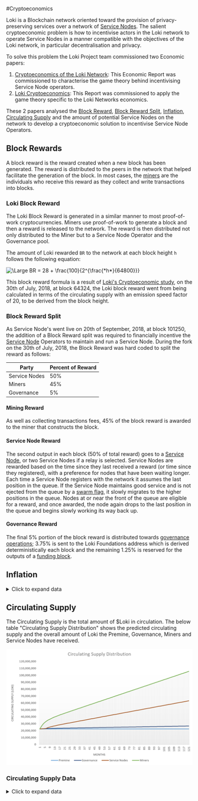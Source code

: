 #Cryptoeconomics

Loki is a Blockchain network oriented toward the provision of privacy-preserving services over a network of [Service Nodes](../ServiceNodes/SNOverview.md). The salient cryptoeconomic problem is how to incentivise actors in the Loki network to operate Service Nodes in a manner compatible with the objectives of the Loki network, in particular decentralisation and privacy.

To solve this problem the Loki Project team commissioned two Economic papers:

1. [Cryptoeconomics of the Loki Network](https://loki.network/wp-content/uploads/2018/08/CryptoEconomicsOfTheLokiNetworkHistoric.pdf): This Economic Report was commissioned to characterise the game theory behind incentivising Service Node operators. 
2. [Loki Cryptoeconomics](https://loki.network/wp-content/uploads/2018/08/LokiCryptoeconomicHistoric.pdf): This Report was commissioned to apply the game theory specific to the Loki Networks economics.

These 2 papers analysed the [Block Reward](#block-reward), [Block Reward Split](#block-reward-split), [Inflation](#inflation), [Circulating Supply](#circulating-supply) and the amount of potential Service Nodes on the network to develop a cryptoeconomic solution to incentivise Service Node Operators.

## Block Rewards

A block reward is the reward created when a new block has been generated. The reward is distributed to the peers in the network that helped facilitate the generation of the block. In most cases, the [miners](../Mining/MiningOverview.md) are the individuals who receive this reward as they collect and write transactions into blocks. 

### Loki Block Reward
The Loki Block Reward is generated in a similar manner to most proof-of-work cryptocurrencies. Miners use proof-of-work to generate a block and then a reward is released to the network. The reward is then distributed not only distributed to the Miner but to a Service Node Operator and the Governance pool.

The amount of Loki rewarded `BR` to the network at each block height `h` follows the following equation:

<img src="https://latex.codecogs.com/svg.latex?\Large&space;BR = 28 + \frac{100}{2^{(\frac{h}{64800})}}" title="\Large BR = 28 + \frac{100}{2^{\frac{*h*}{64800}}}" />

This block reward formula is a result of [Loki's Cryptoeconomic study](https://loki.network/wp-content/uploads/2018/08/LokiCryptoeconomicHistoric.pdf), on the 30th of July, 2018, at block 64324, the Loki block reward went from being calculated in terms of the circulating supply with an emission speed factor of 20, to be derived from the block height.

### Block Reward Split

As Service Node's went live on 20th of September, 2018, at block 101250, the addition of a Block Reward split was required to financially incentive the [Service Node](../ServiceNodes/SNOverview.md) Operators to maintain and run a Service Node. During the fork on the 30th of July, 2018, the Block Reward was hard coded to split the reward as follows:


|Party|Percent of Reward|
|------|-------|
|Service Nodes|50%|
|Miners|45%|
|Governance|5%|

#### Mining Reward
As well as collecting transactions fees, 45% of the block reward is awarded to the miner that constructs the block.

#### Service Node Reward
The second output in each block (50% of total reward) goes to a [Service Node](../ServiceNodes/SNOverview.md), or two Service Nodes if a relay is selected. Service Nodes are rewarded based on the time since they last received a reward (or time since they registered), with a preference for nodes that have been waiting longer. Each time a Service Node registers with the network it assumes the last position in the queue. If the Service Node maintains good service and is not ejected from the queue by a [swarm flag](../Advanced/SwarmFlagging.md), it slowly migrates to the higher positions in the queue. Nodes at or near the front of the queue are eligible for a reward, and once awarded, the node again drops to the last position in the queue and begins slowly working its way back up.

#### Governance Reward
The final 5% portion of the block reward is distributed towards [governance operations](../Governance/Governance.md);  3.75% is sent to the Loki Foundations address which is derived deterministically each block and the remaining 1.25% is reserved for the outputs of a [funding block](../Governance/LokiFundingSystem.md).

## Inflation
<details>
  <summary>Click to expand data</summary>

| Year | BH      | Circulating supply | Inflation |
|------|---------|--------------------|-----------|
| 0    | 0       | 22500000           | 77.12%    |
| 1    | 262800  | 39852116.29        | 19.79%    |
| 2    | 525600  | 47738927.03        | 15.48%    |
| 3    | 788400  | 55129105.11        | 13.35%    |
| 4    | 1051200 | 62489416.22        | 11.78%    |
| 5    | 1314000 | 69847931.15        | 10.53%    |
| 6    | 1576800 | 77206338.06        | 9.53%     |
| 7    | 1839600 | 84564738.47        | 8.70%     |
| 8    | 2102400 | 91923138.5         | 8.00%     |
| 9    | 2365200 | 99281538.5         | 7.41%     |
| 10   | 2628000 | 106639938.5        | 6.90%     |
| 11   | 2890800 | 113998338.5        | 6.45%     |
| 12   | 3153600 | 121356738.5        | 6.06%     |
| 13   | 3416400 | 128715138.5        | 5.72%     |
| 14   | 3679200 | 136073538.5        | 5.41%     |
| 15   | 3942000 | 143431938.5        | 5.13%     |

</details>


## Circulating Supply
The Circulating Supply is the total amount of $Loki in circulation. The below table "Circulating Supply Distribution" shows the predicted circulating supply and the overall amount of Loki the Premine, Governance, Miners and Service Nodes have received.

![Circulating Supply](../assets/CirculatingSupply.PNG)
 
### Circulating Supply Data
<details>
  <summary>Click to expand data</summary>

| Months | BH      | Circulating supply | Premine  | Governance | Miners      | Service Nodes |
|--------|---------|--------------------|----------|------------|-------------|---------------|
| 0      | 0       | 22500000           | 22500000 |            |             |               |
| 1      | 21600   | 25124173.21        | 22500000 | 131208.66  | 2492964.552 |               |
| 2      | 43200   | 27695047.09        | 22500000 | 259752.35  | 4935294.732 |               |
| 3      | 64800   | 30195981.57        | 22500000 | 384799.08  | 7311182.49  |               |
| 4      | 86400   | 31765098.95        | 22500000 | 463254.95  | 8801843.998 |               |
| 5      | 108000  | 33135278.15        | 22500000 | 531763.91  | 9898775.969 | 204738.28     |
| 6      | 129600  | 34347560.03        | 22500000 | 592378.00  | 10444302.82 | 810879.22     |
| 7      | 151200  | 35434518.72        | 22500000 | 646725.94  | 10933434.22 | 1354358.56    |
| 8      | 172800  | 36422008.33        | 22500000 | 696100.42  | 11377804.55 | 1848103.36    |
| 9      | 194400  | 37330549.27        | 22500000 | 741527.46  | 11786647.97 | 2302373.83    |
| 10     | 216000  | 38176428.61        | 22500000 | 783821.43  | 12167293.67 | 2725313.51    |
| 11     | 237600  | 38972573.41        | 22500000 | 823628.67  | 12525558.84 | 3123385.91    |
| 12     | 259200  | 39729243.88        | 22500000 | 861462.19  | 12866060.55 | 3501721.14    |
| 13     | 280800  | 40454583.56        | 22500000 | 897729.18  | 13192463.4  | 3864390.98    |
| 14     | 302400  | 41155055.96        | 22500000 | 932752.80  | 13507675.98 | 4214627.18    |
| 15     | 324000  | 41835791.19        | 22500000 | 966789.56  | 13814006.84 | 4554994.80    |
| 16     | 345600  | 42500861.03        | 22500000 | 1000043.05 | 14113288.26 | 4887529.71    |
| 17     | 367200  | 43153497.23        | 22500000 | 1032674.86 | 14406974.55 | 5213847.82    |
| 18     | 388800  | 43796264.85        | 22500000 | 1064813.24 | 14696219.98 | 5535231.62    |
| 19     | 410400  | 44431199.76        | 22500000 | 1096559.99 | 14981940.69 | 5852699.08    |
| 20     | 432000  | 45059917.87        | 22500000 | 1127995.89 | 15264863.84 | 6167058.13    |
| 21     | 453600  | 45683701.67        | 22500000 | 1159185.08 | 15545566.55 | 6478950.04    |
| 22     | 475200  | 46303569.13        | 22500000 | 1190178.46 | 15824506.91 | 6788883.77    |
| 23     | 496800  | 46920328.18        | 22500000 | 1221016.41 | 16102048.48 | 7097263.29    |
| 24     | 518400  | 47534620.09        | 22500000 | 1251731.00 | 16378479.84 | 7404409.24    |
| 25     | 540000  | 48146953.82        | 22500000 | 1282347.69 | 16654030.02 | 7710576.11    |
| 26     | 561600  | 48757733.34        | 22500000 | 1312886.67 | 16928880.8  | 8015965.87    |
| 27     | 583200  | 49367279.29        | 22500000 | 1343363.96 | 17203176.48 | 8320738.85    |
| 28     | 604800  | 49975846.16        | 22500000 | 1373792.31 | 17477031.57 | 8625022.28    |
| 29     | 626400  | 50583635.92        | 22500000 | 1404181.80 | 17750536.96 | 8928917.16    |
| 30     | 648000  | 51190808.9         | 22500000 | 1434540.44 | 18023764.8  | 9232503.65    |
| 31     | 669600  | 51797492.33        | 22500000 | 1464874.62 | 18296772.35 | 9535845.37    |
| 32     | 691200  | 52403787.21        | 22500000 | 1495189.36 | 18569605.04 | 9838992.81    |
| 33     | 712800  | 53009773.7         | 22500000 | 1525488.68 | 18842298.96 | 10141986.05   |
| 34     | 734400  | 53615515.42        | 22500000 | 1555775.77 | 19114882.74 | 10444856.91   |
| 35     | 756000  | 54221062.86        | 22500000 | 1586053.14 | 19387379.08 | 10747630.63   |
| 36     | 777600  | 54826456.1         | 22500000 | 1616322.81 | 19659806.04 | 11050327.25   |
| 37     | 799200  | 55431726.96        | 22500000 | 1646586.35 | 19932177.93 | 11352962.68   |
| 38     | 820800  | 56036900.68        | 22500000 | 1676845.03 | 20204506.1  | 11655549.54   |
| 39     | 842400  | 56641997.3         | 22500000 | 1707099.87 | 20476799.58 | 11958097.85   |
| 40     | 864000  | 57247032.73        | 22500000 | 1737351.64 | 20749065.53 | 12260615.57   |
| 41     | 885600  | 57852019.59        | 22500000 | 1767600.98 | 21021309.61 | 12563109.00   |
| 42     | 907200  | 58456967.9         | 22500000 | 1797848.40 | 21293536.35 | 12865583.15   |
| 43     | 928800  | 59061885.62        | 22500000 | 1828094.28 | 21565749.33 | 13168042.01   |
| 44     | 950400  | 59666779.05        | 22500000 | 1858338.95 | 21837951.37 | 13470488.72   |
| 45     | 972000  | 60271653.2         | 22500000 | 1888582.66 | 22110144.74 | 13772925.80   |
| 46     | 993600  | 60876512.06        | 22500000 | 1918825.60 | 22382331.23 | 14075355.23   |
| 47     | 1015200 | 61481358.77        | 22500000 | 1949067.94 | 22654512.25 | 14377778.59   |
| 48     | 1036800 | 62086195.85        | 22500000 | 1979309.79 | 22926688.93 | 14680197.13   |
| 49     | 1058400 | 62691025.28        | 22500000 | 2009551.26 | 23198862.18 | 14982611.84   |
| 50     | 1080000 | 63295848.64        | 22500000 | 2039792.43 | 23471032.69 | 15285023.52   |
| 51     | 1101600 | 63900667.18        | 22500000 | 2070033.36 | 23743201.03 | 15587432.79   |
| 52     | 1123200 | 64505481.89        | 22500000 | 2100274.09 | 24015367.65 | 15889840.15   |
| 53     | 1144800 | 65110293.57        | 22500000 | 2130514.68 | 24287532.91 | 16192245.99   |
| 54     | 1166400 | 65715102.84        | 22500000 | 2160755.14 | 24559697.08 | 16494650.62   |
| 55     | 1188000 | 66319910.2         | 22500000 | 2190995.51 | 24831860.39 | 16797054.30   |
| 56     | 1209600 | 66924716.04        | 22500000 | 2221235.80 | 25104023.02 | 17099457.22   |
| 57     | 1231200 | 67529520.67        | 22500000 | 2251476.03 | 25376185.1  | 17401859.54   |
| 58     | 1252800 | 68134324.35        | 22500000 | 2281716.22 | 25648346.76 | 17704261.37   |
| 59     | 1274400 | 68739127.27        | 22500000 | 2311956.36 | 25920508.07 | 18006662.83   |
| 60     | 1296000 | 69343929.59        | 22500000 | 2342196.48 | 26192669.11 | 18309063.99   |
| 61     | 1317600 | 69948731.42        | 22500000 | 2372436.57 | 26464829.94 | 18611464.91   |
| 62     | 1339200 | 70553532.88        | 22500000 | 2402676.64 | 26736990.6  | 18913865.64   |
| 63     | 1360800 | 71158334.04        | 22500000 | 2432916.70 | 27009151.12 | 19216266.22   |
| 64     | 1382400 | 71763134.96        | 22500000 | 2463156.75 | 27281311.53 | 19518666.68   |
| 65     | 1404000 | 72367935.69        | 22500000 | 2493396.78 | 27553471.86 | 19821067.05   |
| 66     | 1425600 | 72972736.27        | 22500000 | 2523636.81 | 27825632.12 | 20123467.34   |
| 67     | 1447200 | 73577536.73        | 22500000 | 2553876.84 | 28097792.33 | 20425867.57   |
| 68     | 1468800 | 74182337.1         | 22500000 | 2584116.85 | 28369952.49 | 20728267.75   |
| 69     | 1490400 | 74787137.39        | 22500000 | 2614356.87 | 28642112.62 | 21030667.89   |
| 70     | 1512000 | 75391937.62        | 22500000 | 2644596.88 | 28914272.73 | 21333068.01   |
| 71     | 1533600 | 75996737.8         | 22500000 | 2674836.89 | 29186432.81 | 21635468.10   |
| 72     | 1555200 | 76601537.94        | 22500000 | 2705076.90 | 29458592.87 | 21937868.17   |
| 73     | 1576800 | 77206338.06        | 22500000 | 2735316.90 | 29730752.93 | 22240268.23   |
| 74     | 1598400 | 77811138.15        | 22500000 | 2765556.91 | 30002912.97 | 22542668.28   |
| 75     | 1620000 | 78415938.22        | 22500000 | 2795796.91 | 30275073    | 22845068.31   |
| 76     | 1641600 | 79020738.28        | 22500000 | 2826036.91 | 30547233.03 | 23147468.34   |
| 77     | 1663200 | 79625538.33        | 22500000 | 2856276.92 | 30819393.05 | 23449868.36   |
| 78     | 1684800 | 80230338.36        | 22500000 | 2886516.92 | 31091553.06 | 23752268.38   |
| 79     | 1706400 | 80835138.39        | 22500000 | 2916756.92 | 31363713.08 | 24054668.40   |
| 80     | 1728000 | 81439938.41        | 22500000 | 2946996.92 | 31635873.09 | 24357068.41   |
| 81     | 1749600 | 82044738.43        | 22500000 | 2977236.92 | 31908033.09 | 24659468.42   |
| 82     | 1771200 | 82649538.45        | 22500000 | 3007476.92 | 32180193.1  | 24961868.42   |
| 83     | 1792800 | 83254338.46        | 22500000 | 3037716.92 | 32452353.11 | 25264268.43   |
| 84     | 1814400 | 83859138.47        | 22500000 | 3067956.92 | 32724513.11 | 25566668.43   |
| 85     | 1836000 | 84463938.47        | 22500000 | 3098196.92 | 32996673.11 | 25869068.44   |
| 86     | 1857600 | 85068738.48        | 22500000 | 3128436.92 | 33268833.12 | 26171468.44   |
| 87     | 1879200 | 85673538.48        | 22500000 | 3158676.92 | 33540993.12 | 26473868.44   |
| 88     | 1900800 | 86278338.49        | 22500000 | 3188916.92 | 33813153.12 | 26776268.44   |
| 89     | 1922400 | 86883138.49        | 22500000 | 3219156.92 | 34085313.12 | 27078668.45   |
| 90     | 1944000 | 87487938.49        | 22500000 | 3249396.92 | 34357473.12 | 27381068.45   |
| 91     | 1965600 | 88092738.49        | 22500000 | 3279636.92 | 34629633.12 | 27683468.45   |
| 92     | 1987200 | 88697538.5         | 22500000 | 3309876.92 | 34901793.12 | 27985868.45   |
| 93     | 2008800 | 89302338.5         | 22500000 | 3340116.92 | 35173953.12 | 28288268.45   |
| 94     | 2030400 | 89907138.5         | 22500000 | 3370356.92 | 35446113.12 | 28590668.45   |
| 95     | 2052000 | 90511938.5         | 22500000 | 3400596.92 | 35718273.12 | 28893068.45   |
| 96     | 2073600 | 91116738.5         | 22500000 | 3430836.92 | 35990433.12 | 29195468.45   |
| 97     | 2095200 | 91721538.5         | 22500000 | 3461076.92 | 36262593.12 | 29497868.45   |
| 98     | 2116800 | 92326338.5         | 22500000 | 3491316.92 | 36534753.12 | 29800268.45   |
| 99     | 2138400 | 92931138.5         | 22500000 | 3521556.93 | 36806913.12 | 30102668.45   |
| 100    | 2160000 | 93535938.5         | 22500000 | 3551796.93 | 37079073.12 | 30405068.45   |
| 101    | 2181600 | 94140738.5         | 22500000 | 3582036.93 | 37351233.12 | 30707468.45   |
| 102    | 2203200 | 94745538.5         | 22500000 | 3612276.93 | 37623393.12 | 31009868.45   |
| 103    | 2224800 | 95350338.5         | 22500000 | 3642516.93 | 37895553.12 | 31312268.45   |
| 104    | 2246400 | 95955138.5         | 22500000 | 3672756.93 | 38167713.12 | 31614668.45   |
| 105    | 2268000 | 96559938.5         | 22500000 | 3702996.93 | 38439873.12 | 31917068.45   |
| 106    | 2289600 | 97164738.5         | 22500000 | 3733236.93 | 38712033.12 | 32219468.45   |
| 107    | 2311200 | 97769538.5         | 22500000 | 3763476.93 | 38984193.12 | 32521868.45   |
| 108    | 2332800 | 98374338.5         | 22500000 | 3793716.93 | 39256353.12 | 32824268.45   |
| 109    | 2354400 | 98979138.5         | 22500000 | 3823956.93 | 39528513.12 | 33126668.45   |
| 110    | 2376000 | 99583938.5         | 22500000 | 3854196.93 | 39800673.12 | 33429068.45   |
| 111    | 2397600 | 100188738.5        | 22500000 | 3884436.93 | 40072833.12 | 33731468.45   |
| 112    | 2419200 | 100793538.5        | 22500000 | 3914676.93 | 40344993.12 | 34033868.45   |
| 113    | 2440800 | 101398338.5        | 22500000 | 3944916.93 | 40617153.12 | 34336268.45   |
| 114    | 2462400 | 102003138.5        | 22500000 | 3975156.93 | 40889313.12 | 34638668.45   |
| 115    | 2484000 | 102607938.5        | 22500000 | 4005396.93 | 41161473.12 | 34941068.45   |
| 116    | 2505600 | 103212738.5        | 22500000 | 4035636.93 | 41433633.12 | 35243468.45   |
| 117    | 2527200 | 103817538.5        | 22500000 | 4065876.93 | 41705793.12 | 35545868.45   |
| 118    | 2548800 | 104422338.5        | 22500000 | 4096116.93 | 41977953.12 | 35848268.45   |
| 119    | 2570400 | 105027138.5        | 22500000 | 4126356.93 | 42250113.12 | 36150668.45   |
| 120    | 2592000 | 105631938.5        | 22500000 | 4156596.93 | 42522273.12 | 36453068.45   |

</details>
